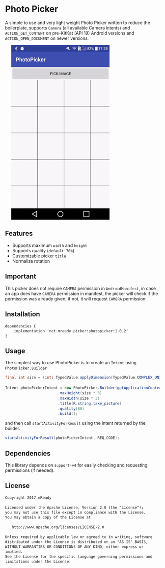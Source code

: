 # Photo Picker

A simple to use and very light weight Photo Picker written to reduce the boilerplate, supports `Camera` (all available Camera intents) and `ACTION_GET_CONTENT` on pre-KitKat (API 19) Android versions and `ACTION_OPEN_DOCUMENT` on newer versions.

<img src="art/demo.gif" width="320" hspace="20" />

## Features

* Supports maximum `width` and `height` 
* Supports quality (`default 70%`)
* Customizable picker `title`
* Normalize rotation

## Important
This picker does not require `CAMERA` permission in `AndroidManifest`, in case an app does have `CAMERA` permission in manifest, the picker will check if the permission was already given, if not, it will request `CAMERA` permission

## Installation

```
dependencies {
    implementation 'net.mready.picker:photopicker:1.0.2'
}
```

## Usage

The simplest way to use PhotoPicker is to create an `Intent` using `PhotoPicker.Builder`

```java
final int size = (int) TypedValue.applyDimension(TypedValue.COMPLEX_UNIT_DIP, 96, getResources().getDisplayMetrics());

Intent photoPickerIntent = new PhotoPicker.Builder(getApplicationContext())
                        .maxHeight(size * 3)
                        .maxWidth(size * 3)
                        .title(R.string.take_picture)
                        .quality(80)
                        .build();

```
and then call `startActivityForResult` using the intent returned by the builder.

```java
startActivityForResult(photoPickerIntent, REQ_CODE);
```

## Dependencies

This library depends on `support-v4` for easily checking and requesting permissions (if needed).

## License

```
Copyright 2017 mReady

Licensed under the Apache License, Version 2.0 (the "License");
you may not use this file except in compliance with the License.
You may obtain a copy of the License at

   http://www.apache.org/licenses/LICENSE-2.0

Unless required by applicable law or agreed to in writing, software
distributed under the License is distributed on an "AS IS" BASIS,
WITHOUT WARRANTIES OR CONDITIONS OF ANY KIND, either express or implied.
See the License for the specific language governing permissions and
limitations under the License.
```
